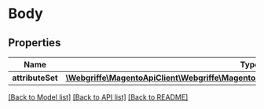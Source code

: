 # Body

## Properties
Name | Type | Description | Notes
------------ | ------------- | ------------- | -------------
**attributeSet** | [**\Webgriffe\MagentoApiClient\Webgriffe\MagentoApiClient\Model\EavDataAttributeSetInterface**](EavDataAttributeSetInterface.md) |  | 

[[Back to Model list]](../README.md#documentation-for-models) [[Back to API list]](../README.md#documentation-for-api-endpoints) [[Back to README]](../README.md)


